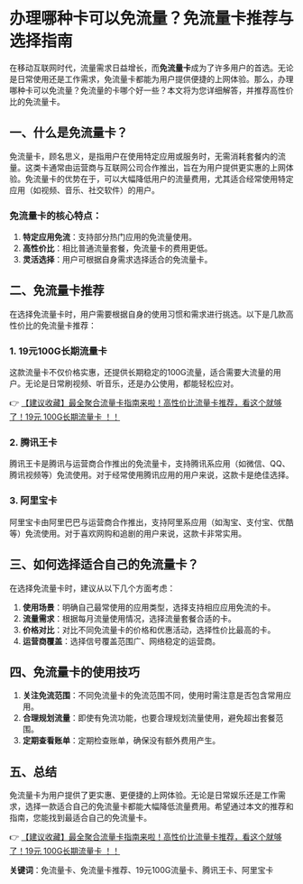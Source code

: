 # 办理哪种卡可以免流量？免流量卡推荐与选择指南

在移动互联网时代，流量需求日益增长，而**免流量卡**成为了许多用户的首选。无论是日常使用还是工作需求，免流量卡都能为用户提供便捷的上网体验。那么，办理哪种卡可以免流量？免流量的卡哪个好一些？本文将为您详细解答，并推荐高性价比的免流量卡。

## 一、什么是免流量卡？

免流量卡，顾名思义，是指用户在使用特定应用或服务时，无需消耗套餐内的流量。这类卡通常由运营商与互联网公司合作推出，旨在为用户提供更实惠的上网体验。免流量卡的优势在于，可以大幅降低用户的流量费用，尤其适合经常使用特定应用（如视频、音乐、社交软件）的用户。

### 免流量卡的核心特点：
1. **特定应用免流**：支持部分热门应用的免流量使用。
2. **高性价比**：相比普通流量套餐，免流量卡的费用更低。
3. **灵活选择**：用户可根据自身需求选择适合的免流量卡。

## 二、免流量卡推荐

在选择免流量卡时，用户需要根据自身的使用习惯和需求进行挑选。以下是几款高性价比的免流量卡推荐：

### 1. **19元100G长期流量卡**
这款流量卡不仅价格实惠，还提供长期稳定的100G流量，适合需要大流量的用户。无论是日常刷视频、听音乐，还是办公使用，都能轻松应对。

👉 [【建议收藏】最全聚合流量卡指南来啦！高性价比流量卡推荐，看这个就够了！19元 100G长期流量卡 ！！](https://bit.ly/Liuliangka)

### 2. **腾讯王卡**
腾讯王卡是腾讯与运营商合作推出的免流量卡，支持腾讯系应用（如微信、QQ、腾讯视频等）免流使用。对于经常使用腾讯应用的用户来说，这款卡是绝佳选择。

### 3. **阿里宝卡**
阿里宝卡由阿里巴巴与运营商合作推出，支持阿里系应用（如淘宝、支付宝、优酷等）免流使用。对于喜欢网购和追剧的用户来说，这款卡非常实用。

## 三、如何选择适合自己的免流量卡？

在选择免流量卡时，建议从以下几个方面考虑：

1. **使用场景**：明确自己最常使用的应用类型，选择支持相应应用免流的卡。
2. **流量需求**：根据每月流量使用情况，选择流量套餐合适的卡。
3. **价格对比**：对比不同免流量卡的价格和优惠活动，选择性价比最高的卡。
4. **运营商覆盖**：选择信号覆盖范围广、网络稳定的运营商。

## 四、免流量卡的使用技巧

1. **关注免流范围**：不同免流量卡的免流范围不同，使用时需注意是否包含常用应用。
2. **合理规划流量**：即使有免流功能，也要合理规划流量使用，避免超出套餐范围。
3. **定期查看账单**：定期检查账单，确保没有额外费用产生。

## 五、总结

免流量卡为用户提供了更实惠、更便捷的上网体验。无论是日常娱乐还是工作需求，选择一款适合自己的免流量卡都能大幅降低流量费用。希望通过本文的推荐和指南，您能找到最适合自己的免流量卡。

👉 [【建议收藏】最全聚合流量卡指南来啦！高性价比流量卡推荐，看这个就够了！19元 100G长期流量卡 ！！](https://bit.ly/Liuliangka)

**关键词**：免流量卡、免流量卡推荐、19元100G流量卡、腾讯王卡、阿里宝卡